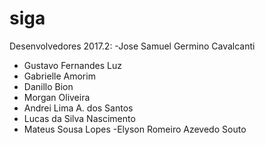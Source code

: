 # siga

Desenvolvedores 2017.2:
-Jose Samuel Germino Cavalcanti
- Gustavo Fernandes Luz
- Gabrielle Amorim
- Danillo Bion
- Morgan Oliveira
- Andrei Lima A. dos Santos
- Lucas da Silva Nascimento
- Mateus Sousa Lopes
-Elyson Romeiro Azevedo Souto
